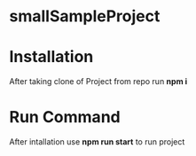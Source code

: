 # smallSampleProject
# Installation
After taking clone of Project from repo run
**npm i**

# Run Command
After intallation use **npm run start** to run project
